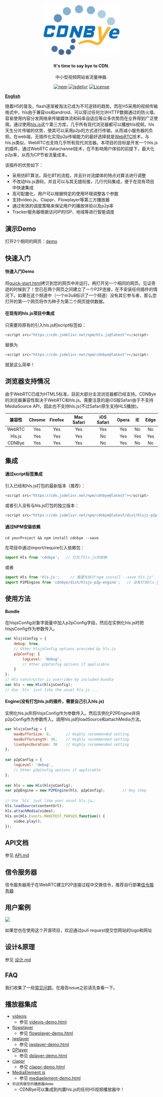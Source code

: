 <h1 align="center"><a href="" target="_blank" rel="noopener noreferrer"><img width="250" src="figs/cdnbye.png" alt="cdnbye logo"></a></h1>
<h4 align="center">It's time to say bye to CDN.</h4>
<p align="center">中小型视频网站省流量神器.</p>
<p align="center">
  <a href="https://www.npmjs.com/package/cdnbye"><img src="https://img.shields.io/npm/v/cdnbye.svg?style=flat" alt="npm"></a>
   <a href="https://www.jsdelivr.com/package/npm/cdnbye"><img src="https://data.jsdelivr.com/v1/package/npm/cdnbye/badge" alt="jsdelivr"></a>
 <a href="https://www.jsdelivr.com/package/npm/cdnbye"><img src="https://img.shields.io/badge/license-MIT-blue.svg" alt="License"></a>
</p>

**[English](README.md)**


随着H5的普及，flash逐渐被淘汰已成为不可逆转的趋势。而在H5采用的视频传输格式中，hls由于兼容ios和android、可以穿过任何允许HTTP数据通过的防火墙、容易使用内容分发网络来传输媒体流和码率自适应等众多优势而在业界得到广泛使用。通过使用[hls.js](https://github.com/video-dev/hls.js)这个第三方库，几乎所有现代浏览器都可以播放hls视频。hls天生分片传输的优势，使其可以采用p2p的方式进行传输，从而减小服务器的负担。在web端，无插件化实现p2p传输能力的最好选择就是[WebRTC](https://en.wikipedia.org/wiki/WebRTC)技术，与hls.js类似，WebRTC也支持几乎所有现代浏览器。本项目的目标是开发一个hls.js的插件，通过WebRTC datachannel技术，在不影响用户体验的前提下，最大化p2p率，从而为CP节省流量成本。

该插件的优势如下：
- 采用仿BT算法，简化BT的流程，并且针对流媒体的特点对算法进行调整
- 不改动hls.js源码，并且可以与其无缝衔接，几行代码集成，便于在现有项目中快速集成
- 高可配置化，用户可以根据特定的使用环境调整各个参数
- 支持video.js、Clappr、Flowplayer等第三方播放器
- 通过有效的调度策略来保证用户的播放体验以及p2p率
- Tracker服务器根据访问IP的ISP、地域等进行智能调度

## 演示Demo
打开2个相同的网页：[demo](http://cdnbye.gitee.io/hlsjs-p2p-engine/videojs-demo.html)

## 快速入门
#### 快速入门Demo
将[quick-start.html](demo/quick-start.html)拷贝到您的网页中并运行。再打开另一个相同的网页。见证奇迹的时候到了！您已在两个网页之间建立了一个P2P连接，在不安装任何插件的情况下。如果在这个频道中（一个m3u8标识了一个频道）没有其它参与者，那么您打开的第一个网页将作为种子为第二个网页提供数据。

#### 在现有的hls.js项目中集成
只需要将原有的引入hls.js的script标签如：
 ```javascript
<script src="https://cdn.jsdelivr.net/npm/hls.js@latest"></script>
```
替换为
 ```javascript
<script src="https://cdn.jsdelivr.net/npm/cdnbye@latest"></script>
```
就是这么简单！

## 浏览器支持情况
由于WebRTC已成为HTML5标准，目前大部分主流浏览器都已经支持。CDNBye的浏览器兼容性取决于WebRTC和hls.js。需要注意的是iOS版Safari由于不支持MediaSource API，因此也不支持hls.js(不过Safari原生支持HLS播放)。

 兼容性|Chrome | Firefox | Mac Safari| iOS Safari | Opera | IE | Edge|   
:-: | :-: | :-: | :-: | :-: | :-: | :-:| :-:
WebRTC | Yes | Yes | Yes | Yes | Yes | No | No
Hls.js | Yes | Yes | Yes | No | Yes | Yes | Yes
CDNBye | Yes | Yes | Yes | No | Yes | No | No 

## 集成

#### 通过script标签集成
引入已经和hls.js打包的最新版本（推荐）：
```javascript
<script src="https://cdn.jsdelivr.net/npm/cdnbye@latest"></script>
```
或者引入没有与hls.js打包的独立版本：
```javascript
<script src="https://cdn.jsdelivr.net/npm/cdnbye@latest/dist/hlsjs-p2p-engine.min.js"></script>
```

#### 通过NPM安装依赖
```
cd yourProject && npm install cdnbye --save
```
在项目中通过import/require引入依赖包：
```javascript
import Hls from 'cdnbye';   // 打包了hls.js的依赖
```
或者
```javascript
import Hls from 'hls.js';     // 需要先执行"npm install --save hls.js"
import P2PEngine from 'cdnbye/dist/hlsjs-p2p-engine';   // 没有打包hls.js的JS库
```

## 使用方法
#### Bundle
在hlsjsConfig对象字面量中加入p2pConfig字段，然后在实例化hls.js时把hlsjsConfig作为参数传入。
```javascript
var hlsjsConfig = {
    debug: true,
    // Other hlsjsConfig options provided by hls.js
    p2pConfig: {
        logLevel: 'debug',
        // Other p2pConfig options if applicable
    }
};
// Hls constructor is overriden by included bundle
var hls = new Hls(hlsjsConfig);
// Use `hls` just like the usual hls.js ...
```
#### Engine(没有打包hls.js的插件，需要自己引入hls.js)
实例化hls.js并将hlsjsConfig作为参数传入。然后实例化P2PEngine并将p2pConfig作为参数传入。调用hls.js的loadSource和attachMedia方法。
```javascript
var hlsjsConfig = {
    maxBufferSize: 0,       // Highly recommended setting
    maxBufferLength: 30,    // Highly recommended setting
    liveSyncDuration: 30    // Highly recommended setting
};

var p2pConfig = {
    logLevel: 'debug',
    // Other p2pConfig options if applicable
};

var hls = new Hls(hlsjsConfig);
var p2pEngine = new P2PEngine(hls, p2pConfig);        // Key step

// Use `hls` just like your usual hls.js…
hls.loadSource(contentUrl);
hls.attachMedia(video);
hls.on(Hls.Events.MANIFEST_PARSED,function() {
    video.play();
});
```

## API文档
参见 [API.md](docs/中文/API.md)

## 信令服务器
信令服务器用于在WebRTC建立P2P连接过程中交换信令，推荐自行部署[信令服务器](https://github.com/cdnbye/gosignaler)

## 用户案例
[<img src="https://timgsa.baidu.com/timg?image&quality=80&size=b9999_10000&sec=1531253035445&di=7af6cc9ad4abe3d06ba376af22d85131&imgtype=0&src=http%3A%2F%2Fimg.kuai8.com%2Fattaches%2Fintro%2F1213%2F201612131436417407.png" width="120">](http://egame.qq.com/)

如果您也在使用这个开源项目，欢迎通过pull request提交您网站的logo和网址

## 设计&原理
参见 [设计.md](docs/中文/设计.md)

## FAQ
我们收集了一些[常见问题](docs/中文/常见问题.md)。在报告issue之前请先查看一下。

## 播放器集成
- [videojs](http://videojs.com/)
    - 参见 [videojs-demo.html](demo/videojs-demo.html)
- [flowplayer](https://flowplayer.com/)
    - 参见 [flowplayer-demo.html](demo/flowplayer-demo.html)
- [jwplayer](https://www.jwplayer.com/)
    - 参见 [jwplayer-demo.html](demo/jwplayer-demo.html)
- [DPlayer](https://github.com/MoePlayer/DPlayer)
    - 参见 [dplayer-demo.html](demo/dplayer-demo.html)
- [clappr](https://github.com/clappr/clappr)
    - 参见 [clappr-demo.html](demo/clappr-demo.html)
- [MediaElement.js](http://www.mediaelementjs.com/)
    - 参见 [mediaelement-demo.html](demo/mediaelement-demo.html)
- `欢迎贡献您的播放器demo`
    - CDNBye可以集成到内置hls.js的任何H5视频播放器中！

